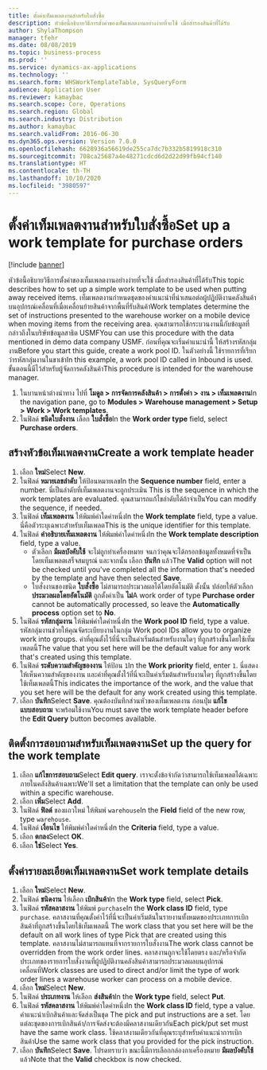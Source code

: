```yaml
---
title: ตั้งค่าเท็มเพลตงานสำหรับใบสั่งซื้อ
description: หัวข้อนี้อธิบายวิธีการตั้งค่าของเท็มเพลตงานอย่างง่ายที่จะใช้ เมื่อสำรองสินค้าที่ได้รับ
author: ShylaThompson
manager: tfehr
ms.date: 08/08/2019
ms.topic: business-process
ms.prod: ''
ms.service: dynamics-ax-applications
ms.technology: ''
ms.search.form: WHSWorkTemplateTable, SysQueryForm
audience: Application User
ms.reviewer: kamaybac
ms.search.scope: Core, Operations
ms.search.region: Global
ms.search.industry: Distribution
ms.author: kamaybac
ms.search.validFrom: 2016-06-30
ms.dyn365.ops.version: Version 7.0.0
ms.openlocfilehash: 6628936a56619de255ca7dc7b332b5819918c310
ms.sourcegitcommit: 708ca25687a4e48271cdcd6d2d22d99fb94cf140
ms.translationtype: HT
ms.contentlocale: th-TH
ms.lasthandoff: 10/10/2020
ms.locfileid: "3980597"
---
```

# <a name="set-up-a-work-template-for-purchase-orders"></a><span data-ttu-id="9b107-103">ตั้งค่าเท็มเพลตงานสำหรับใบสั่งซื้อ</span><span class="sxs-lookup"><span data-stu-id="9b107-103">Set up a work template for purchase orders</span></span>

[!include [banner](../../includes/banner.md)]

<span data-ttu-id="9b107-104">หัวข้อนี้อธิบายวิธีการตั้งค่าของเท็มเพลตงานอย่างง่ายที่จะใช้ เมื่อสำรองสินค้าที่ได้รับ</span><span class="sxs-lookup"><span data-stu-id="9b107-104">This topic describes how to set up a simple work template to be used when putting away received items.</span></span> <span data-ttu-id="9b107-105">เท็มเพลตงานกำหนดชุดของคำแนะนำที่นำเสนอต่อผู้ปฏิบัติงานคลังสินค้าบนอุปกรณ์เคลื่อนที่เมื่อเคลื่อนย้ายสินค้าจากพื้นที่รับสินค้า</span><span class="sxs-lookup"><span data-stu-id="9b107-105">Work templates determine the set of instructions presented to the warehouse worker on a mobile device when moving items from the receiving area.</span></span> <span data-ttu-id="9b107-106">คุณสามารถใช้กระบวนงานนี้กับข้อมูลที่กล่าวถึงในบริษัทข้อมูลสาธิต USMF</span><span class="sxs-lookup"><span data-stu-id="9b107-106">You can use this procedure with the data mentioned in demo data company USMF.</span></span> <span data-ttu-id="9b107-107">ก่อนที่คุณจะเริ่มคำแนะนำนี้ ให้สร้างรหัสกลุ่มงาน</span><span class="sxs-lookup"><span data-stu-id="9b107-107">Before you start this guide, create a work pool ID.</span></span> <span data-ttu-id="9b107-108">ในตัวอย่างนี้ ใช้รายการที่เรียกว่ารหัสกลุ่มงานในขาเข้า</span><span class="sxs-lookup"><span data-stu-id="9b107-108">In this example, a work pool ID called in Inbound is used.</span></span> <span data-ttu-id="9b107-109">ขั้นตอนนี้มีไว้สำหรับผู้จัดการคลังสินค้า</span><span class="sxs-lookup"><span data-stu-id="9b107-109">This procedure is intended for the warehouse manager.</span></span>

1. <span data-ttu-id="9b107-110">ในบานหน้าต่างนำทาง ไปที่ **โมดูล > การจัดการคลังสินค้า > การตั้งค่า > งาน > เท็มเพลตงาน**</span><span class="sxs-lookup"><span data-stu-id="9b107-110">In the navigation pane, go to **Modules > Warehouse management > Setup > Work > Work templates**.</span></span>
2. <span data-ttu-id="9b107-111">ในฟิลด์ **ชนิดใบสั่งงาน** เลือก **ใบสั่งซื้อ**</span><span class="sxs-lookup"><span data-stu-id="9b107-111">In the **Work order type** field, select **Purchase orders**.</span></span>

## <a name="create-a-work-template-header"></a><span data-ttu-id="9b107-112">สร้างหัวข้อเท็มเพลตงาน</span><span class="sxs-lookup"><span data-stu-id="9b107-112">Create a work template header</span></span>
1. <span data-ttu-id="9b107-113">เลือก **ใหม่**</span><span class="sxs-lookup"><span data-stu-id="9b107-113">Select **New**.</span></span>
2. <span data-ttu-id="9b107-114">ในฟิลด์ **หมายเลขลำดับ** ให้ป้อนหมายเลข</span><span class="sxs-lookup"><span data-stu-id="9b107-114">In the **Sequence number** field, enter a number.</span></span> <span data-ttu-id="9b107-115">นี่เป็นลำดับที่เท็มเพลตงานจะถูกประเมิน </span><span class="sxs-lookup"><span data-stu-id="9b107-115">This is the sequence in which the work templates are evaluated.</span></span> <span data-ttu-id="9b107-116">คุณสามารถแก้ไขลำดับได้ถ้าจำเป็น</span><span class="sxs-lookup"><span data-stu-id="9b107-116">You can modify the sequence, if needed.</span></span>  
3. <span data-ttu-id="9b107-117">ในฟิลด์ **เท็มเพลตงาน** ให้พิมพ์ค่าใดค่าหนึ่ง</span><span class="sxs-lookup"><span data-stu-id="9b107-117">In the **Work template** field, type a value.</span></span> <span data-ttu-id="9b107-118">นี่คือตัวระบุเฉพาะสำหรับเท็มเพลต</span><span class="sxs-lookup"><span data-stu-id="9b107-118">This is the unique identifier for this template.</span></span>  
4. <span data-ttu-id="9b107-119">ในฟิลด์ **คำอธิบายเท็มเพลตงาน** ให้พิมพ์ค่าใดค่าหนึ่ง</span><span class="sxs-lookup"><span data-stu-id="9b107-119">In the **Work template description** field, type a value.</span></span>
    - <span data-ttu-id="9b107-120">ตัวเลือก **มีผลบังคับใช้** จะไม่ถูกทำเครื่องหมาย จนกว่าคุณจะได้กรอกข้อมูลทั้งหมดที่จำเป็นโดยเท็มเพลตเสร็จสมบูรณ์ และจากนั้น เลือก **บันทึก** แล้ว</span><span class="sxs-lookup"><span data-stu-id="9b107-120">The **Valid** option will not be checked until you've completed all the information that's needed by the template and have then selected **Save**.</span></span>  
    - <span data-ttu-id="9b107-121">ใบสั่งงานของชนิด **ใบสั่งซื้อ** ไม่สามารถประมวลผลได้โดยอัตโนมัติ ดั้งนั้น ปล่อยให้ตัวเลือก **ประมวลผลโดยอัตโนมัติ** ถูกตั้งค่าเป็น **ไม่**</span><span class="sxs-lookup"><span data-stu-id="9b107-121">A work order of type **Purchase order** cannot be automatically processed, so leave the **Automatically process** option set to **No**.</span></span>  
5. <span data-ttu-id="9b107-122">ในฟิลด์ **รหัสกลุ่มงาน** ให้พิมพ์ค่าใดค่าหนึ่ง</span><span class="sxs-lookup"><span data-stu-id="9b107-122">In the **Work pool ID** field, type a value.</span></span> <span data-ttu-id="9b107-123">รหัสกลุ่มงานช่วยให้คุณจัดระเบียบงานในกลุ่ม </span><span class="sxs-lookup"><span data-stu-id="9b107-123">Work pool IDs allow you to organize work into groups.</span></span> <span data-ttu-id="9b107-124">ค่าที่คุณตั้งไว้ที่นี่จะเป็นค่าเริ่มต้นสำหรับงานใดๆ ที่ถูกสร้างขึ้นโดยใช้เท็มเพลตนี้</span><span class="sxs-lookup"><span data-stu-id="9b107-124">The value that you set here will be the default value for any work that's created using this template.</span></span>  
6. <span data-ttu-id="9b107-125">ในฟิลด์ **ระดับความสำคัญของงาน** ให้ป้อน `1`</span><span class="sxs-lookup"><span data-stu-id="9b107-125">In the **Work priority** field, enter `1`.</span></span> <span data-ttu-id="9b107-126">นี่แสดงให้เห็นความสำคัญของงาน และค่าที่คุณตั้งไว้ที่นี่จะเป็นค่าเริ่มต้นสำหรับงานใดๆ ที่ถูกสร้างขึ้นโดยใช้เท็มเพลตนี้</span><span class="sxs-lookup"><span data-stu-id="9b107-126">This indicates the importance of the work, and the value that you set here will be the default for any work created using this template.</span></span>  
7. <span data-ttu-id="9b107-127">เลือก **บันทึก**</span><span class="sxs-lookup"><span data-stu-id="9b107-127">Select **Save**.</span></span> <span data-ttu-id="9b107-128">คุณต้องบันทึกส่วนหัวของเท็มเพลตงาน ก่อนปุ่ม **แก้ไขแบบสอบถาม** จะพร้อมใช้งาน</span><span class="sxs-lookup"><span data-stu-id="9b107-128">You must save the work template header before the **Edit Query** button becomes available.</span></span>  

## <a name="set-up-the-query-for-the-work-template"></a><span data-ttu-id="9b107-129">ติดตั้งการสอบถามสำหรับเท็มเพลตงาน</span><span class="sxs-lookup"><span data-stu-id="9b107-129">Set up the query for the work template</span></span>
1. <span data-ttu-id="9b107-130">เลือก **แก้ไขการสอบถาม**</span><span class="sxs-lookup"><span data-stu-id="9b107-130">Select **Edit query**.</span></span> <span data-ttu-id="9b107-131">เราจะตั้งข้อจำกัดว่าสามารถใช้เท็มเพลตได้เฉพาะภายในคลังสินค้าเฉพาะ</span><span class="sxs-lookup"><span data-stu-id="9b107-131">We'll set a limitation that the template can only be used within a specific warehouse.</span></span>  
2. <span data-ttu-id="9b107-132">เลือก **เพิ่ม**</span><span class="sxs-lookup"><span data-stu-id="9b107-132">Select **Add**.</span></span>
3. <span data-ttu-id="9b107-133">ในฟิลด์ **ฟิลด์** ของแถวใหม่ ให้พิมพ์ `warehouse`</span><span class="sxs-lookup"><span data-stu-id="9b107-133">In the **Field** field of the new row, type `warehouse`.</span></span>
4. <span data-ttu-id="9b107-134">ในฟิลด์ **เงื่อนไข** ให้พิมพ์ค่าใดค่าหนึ่ง</span><span class="sxs-lookup"><span data-stu-id="9b107-134">In the **Criteria** field, type a value.</span></span>
5. <span data-ttu-id="9b107-135">เลือก **ตกลง**</span><span class="sxs-lookup"><span data-stu-id="9b107-135">Select **OK**.</span></span>
6. <span data-ttu-id="9b107-136">เลือก **ใช่**</span><span class="sxs-lookup"><span data-stu-id="9b107-136">Select **Yes**.</span></span>

## <a name="set-work-template-details"></a><span data-ttu-id="9b107-137">ตั้งค่ารายละเอียดเท็มเพลตงาน</span><span class="sxs-lookup"><span data-stu-id="9b107-137">Set work template details</span></span>
1. <span data-ttu-id="9b107-138">เลือก **ใหม่**</span><span class="sxs-lookup"><span data-stu-id="9b107-138">Select **New**.</span></span>
2. <span data-ttu-id="9b107-139">ในฟิลด์ **ชนิดงาน** ให้เลือก **เบิกสินค้า**</span><span class="sxs-lookup"><span data-stu-id="9b107-139">In the **Work type** field, select **Pick**.</span></span>
3. <span data-ttu-id="9b107-140">ในฟิลด์ **รหัสคลาสงาน** ให้พิมพ์ `purchase`</span><span class="sxs-lookup"><span data-stu-id="9b107-140">In the **Work class ID** field, type `purchase`.</span></span> <span data-ttu-id="9b107-141">คลาสงานที่คุณตั้งค่าไว้ที่นี่จะเป็นค่าเริ่มต้นในรายงานทั้งหมดของประเภทการเบิกสินค้าที่ถูกสร้างขึ้นโดยใช้เท็มเพลตนี้ </span><span class="sxs-lookup"><span data-stu-id="9b107-141">The work class that you set here will be the default on all work lines of type Pick that are created using this template.</span></span> <span data-ttu-id="9b107-142">คลาสงานไม่สามารถแทนที่จากรายการใบสั่งงาน</span><span class="sxs-lookup"><span data-stu-id="9b107-142">The work class cannot be overridden from the work order lines.</span></span> <span data-ttu-id="9b107-143">คลาสงานถูกจะใช้โดยตรง และ/หรือจำกัดประเภทของรายการใบสั่งงานที่ผู้ปฏิบัติงานคลังสินค้าสามารถประมวลผลบนอุปกรณ์เคลื่อนที่</span><span class="sxs-lookup"><span data-stu-id="9b107-143">Work classes are used to direct and/or limit the type of work order lines a warehouse worker can process on a mobile device.</span></span>  
4. <span data-ttu-id="9b107-144">เลือก **ใหม่**</span><span class="sxs-lookup"><span data-stu-id="9b107-144">Select **New**.</span></span>
5. <span data-ttu-id="9b107-145">ในฟิลด์ **ประเภทงาน** ให้เลือก **ส่งสินค้า**</span><span class="sxs-lookup"><span data-stu-id="9b107-145">In the **Work type** field, select **Put**.</span></span>
6. <span data-ttu-id="9b107-146">ในฟิลด์ **รหัสคลาสงาน** ให้พิมพ์ค่าใดค่าหนึ่ง</span><span class="sxs-lookup"><span data-stu-id="9b107-146">In the **Work class ID** field, type a value.</span></span> <span data-ttu-id="9b107-147">คำแนะนำเบิกสินค้าและจัดส่งเป็นชุด </span><span class="sxs-lookup"><span data-stu-id="9b107-147">The pick and put instructions are a set.</span></span> <span data-ttu-id="9b107-148">โดยแต่ละชุดของการเบิกสินค้า/การจัดส่งจะต้องมีคลาสงานเดียวกัน</span><span class="sxs-lookup"><span data-stu-id="9b107-148">Each pick/put set must have the same work class.</span></span> <span data-ttu-id="9b107-149">ใช้คลาสงานเดียวกันที่คุณระบุสำหรับคำแนะนำการเบิกสินค้า</span><span class="sxs-lookup"><span data-stu-id="9b107-149">Use the same work class that you provided for the pick instruction.</span></span>  
7. <span data-ttu-id="9b107-150">เลือก **บันทึก**</span><span class="sxs-lookup"><span data-stu-id="9b107-150">Select **Save**.</span></span> <span data-ttu-id="9b107-151">โปรดทราบว่า ขณะนี้มีการเลือกกล่องกาเครื่องหมาย **มีผลบังคับใช้** แล้ว</span><span class="sxs-lookup"><span data-stu-id="9b107-151">Note that the **Valid** checkbox is now checked.</span></span>  

